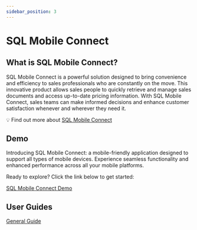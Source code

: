 ```yaml
---
sidebar_position: 3
---
```


# SQL Mobile Connect

## What is SQL Mobile Connect?

SQL Mobile Connect is a powerful solution designed to bring convenience and efficiency to sales professionals who are constantly on the move. This innovative product allows sales people to quickly retrieve and manage sales documents and access up-to-date pricing information. With SQL Mobile Connect, sales teams can make informed decisions and enhance customer satisfaction whenever and wherever they need it.

💡 Find out more about [SQL Mobile Connect](https://www.sql.com.my/mobile-connect/)

## Demo

Introducing SQL Mobile Connect: a mobile-friendly application designed to support all types of mobile devices. Experience seamless functionality and enhanced performance across all your mobile platforms.

Ready to explore? Click the link below to get started:

[SQL Mobile Connect Demo](https://mobi-demo.sql.com.my/zMXGi7RTgHqK6DzlJDBSAQ04FoW/)

## User Guides

[General Guide](https://docs.sql.com.my/category/sql-mobile-connect)
